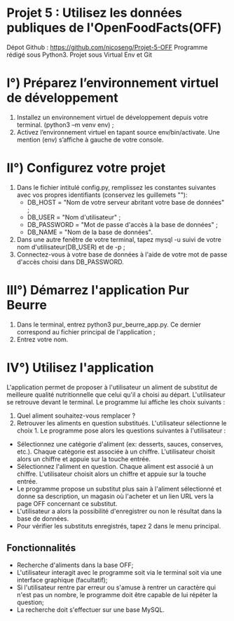 # Projet 5 : Utilisez les données publiques de l'OpenFoodFacts(OFF)

Dépot Github : https://github.com/nicoseng/Projet-5-OFF
Programme rédigé sous Python3. Projet sous Virtual Env et Git

# I°) Préparez l’environnement virtuel de développement

1.	Installez un environnement virtuel de développement depuis votre terminal. (python3 –m venv env) ;
2.	Activez l’environnement virtuel en tapant source env/bin/activate. Une mention (env) s’affiche à gauche de votre console.

# II°) Configurez votre projet 

1.	 Dans le fichier intitulé config.py, remplissez les constantes suivantes avec vos propres identifiants (conservez les guillemets ""):
	 - DB_HOST = "Nom de votre serveur abritant votre base de données" ;
	 - DB_USER = "Nom d'utilisateur" ;
	 - DB_PASSWORD = "Mot de passe d'accès à la base de données" ;
	 - DB_NAME = "Nom de la base de données".
2. 	 Dans une autre fenêtre de votre terminal, tapez mysql -u suivi de votre nom d'utilisateur(DB_USER) et de -p ;
3.	 Connectez-vous à votre base de données à l'aide de votre mot de passe d'accès choisi dans DB_PASSWORD.

# III°) Démarrez l'application Pur Beurre

1.	 Dans le terminal, entrez python3 pur_beurre_app.py. Ce dernier correspond au fichier principal de l'application ; 
2.	 Entrez votre nom.

# IV°) Utilisez l'application

L'application permet de proposer à l'utilisateur un aliment de substitut de meilleure qualité nutritionnelle que celui qu'il a choisi au départ. L'utilisateur se retrouve devant le terminal. Le programme lui affiche les choix suivants : 
 1. Quel aliment souhaitez-vous remplacer ? 
 2. Retrouver les aliments en question substitués.
L'utilisateur sélectionne le choix 1. Le programme pose alors les questions suivantes à l'utilisateur : 
- Sélectionnez une catégorie d'aliment (ex: desserts, sauces, conserves, etc.). Chaque catégorie est associée à un chiffre. L'utilisateur choisit alors un chiffre et appuie sur la touche entrée. 
- Sélectionnez l'aliment en question. Chaque aliment est associé à un chiffre. L'utilisateur choisit alors un chiffre et appuie sur la touche entrée.
- Le programme propose un substitut plus sain à l'aliment sélectionné et donne sa description, un magasin où l'acheter et un lien URL vers la page OFF concernant ce substitut.
- L'utilisateur a alors la possibilité d'enregistrer ou non le résultat dans la base de données.
-  Pour vérifier les substituts enregistrés, tapez 2 dans le menu principal.

## Fonctionnalités 
- Recherche d'aliments dans la base OFF;
- L'utilisateur interagit avec le programme soit via le terminal soit via une interface graphique (facultatif);
- Si l'utilisateur rentre par erreur ou s'amuse à rentrer un caractère qui n'est pas un nombre, le programme doit être capable de lui répéter la question; 
- La recherche doit s'effectuer sur une base MySQL.
